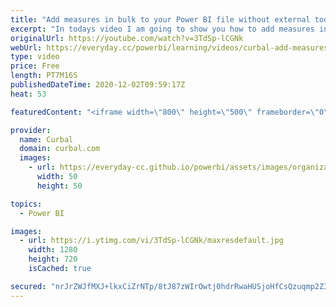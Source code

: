 ```yaml
---
title: "Add measures in bulk to your Power BI file without external tools"
excerpt: "In todays video I am going to show you how to add measures in bulk to Power BI without using external tools. Why you may ask?  Well, it is very common that users can not install third party software on their computers or you might not want to learn a new tool.   Enjoy!  Here you can download all the"
originalUrl: https://youtube.com/watch?v=3TdSp-lCGNk
webUrl: https://everyday.cc/powerbi/learning/videos/curbal-add-measures-in-bulk-to-your-power-bi-file-without-external-tools/
type: video
price: Free
length: PT7M16S
publishedDateTime: 2020-12-02T09:59:17Z
heat: 53

featuredContent: "<iframe width=\"800\" height=\"500\" frameborder=\"0\" src=\"https://www.youtube.com/embed/3TdSp-lCGNk\" allow=\"accelerometer; autoplay; encrypted-media; gyroscope; picture-in-picture\" allowfullscreen></iframe>"

provider:
  name: Curbal
  domain: curbal.com
  images:
    - url: https://everyday-cc.github.io/powerbi/assets/images/organizations/curbal.com-50x50.jpg
      width: 50
      height: 50

topics:
  - Power BI

images:
  - url: https://i.ytimg.com/vi/3TdSp-lCGNk/maxresdefault.jpg
    width: 1280
    height: 720
    isCached: true

secured: "nrJrZWJfMXJ+lkxCiZrNTp/8tJ87zWIrOwtj0hdrRwaHUSjoHfCsQzuqmp2Z3JXlcGDrGoQGKcKS5Cc7OuYeVqip6c16R+ZBVs4pDxX+V3sa0IfGU6s6nbOu+JR8m1VCsr7HqTb5Jras7sFtRm8DdR1o+RBDbboW4GJ1BFLYB4Vxq9hRFrjqh2MbpImV8KD8XqO8JWhNMTtGTePCQ0zAZFpBpbUGtEFbtw1AVBh8y9weYNO6p7VvWhfOVoQQy8PPGqu0UrW1fImmmjCjYFUPxyrNde8hV+9GrgsRWjxwSSayTTkt44ilZXCBkTnhFTtkBd14xQMJo1+jFQuR5nKPNLMW7M8/jUPub6f2+vbhhtv6sgiWQ5TtlLptqOm8fE4zhVYXWPwQvZTtLIKEJwmENjHK3dtHru6RqNdYs5n7liQ=;wDuAgiFRmoHIKqvE1N2J4w=="
---
```


